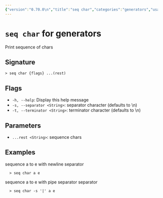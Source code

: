```yaml
---
{"version":"0.70.0\n","title":"seq char","categories":"generators","usage":"Print sequence of chars\n"}
---
```

<!-- THIS FILE IS GENERATED BY update_book_commands.cjs USING NUSHELL'S HELP COMMANDS.
REFRAIN FROM EDITING IT MANUALLY.-->
# <code>seq char</code> for generators

<div class='command-title'>Print sequence of chars</div>

## Signature

```> seq char {flags} ...(rest)```

## Flags

 * ```-h, --help```: Display this help message
 * ```-s, --separator <String>```: separator character (defaults to \n)
 * ```-t, --terminator <String>```: terminator character (defaults to \n)
## Parameters

 * ```...rest <String>```: sequence chars
## Examples

  sequence a to e with newline separator
```shell
  > seq char a e
```
  sequence a to e with pipe separator separator
```shell
  > seq char -s '|' a e
```


